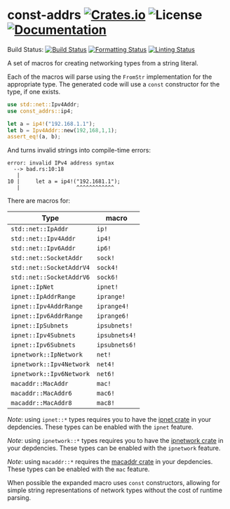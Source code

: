 # const-addrs [![Crates.io](https://img.shields.io/crates/v/const-addrs.svg)](https://crates.io/crates/const-addrs) ![License](https://img.shields.io/crates/l/const-addrs.svg) [![Documentation](https://docs.rs/const-addrs/badge.svg)](https://docs.rs/const-addrs/)

Build Status: [![Build Status](https://github.com/sophacles/const-addrs/actions/workflows/build-and-test.yml/badge.svg)](https://github.com/sophacles/const-addrs/actions/workflows/build-and-test.yml) [![Formatting Status](https://github.com/sophacles/const-addrs/actions/workflows/formatting.yml/badge.svg)](https://github.com/sophacles/const-addrs/actions/workflows/formatting.yml) [![Linting Status](https://github.com/sophacles/const-addrs/actions/workflows/linting.yml/badge.svg)](https://github.com/sophacles/const-addrs/actions/workflows/linting.yml)

A set of macros for creating networking types from a string literal.

Each of the macros will parse using the `FromStr` implementation for 
the appropriate type. The generated code will use a `const` constructor 
for the type, if one exists.

```rust
use std::net::Ipv4Addr;
use const_addrs::ip4;

let a = ip4!("192.168.1.1");
let b = Ipv4Addr::new(192,168,1,1);
assert_eq!(a, b);
```

And turns invalid strings into compile-time errors:
```
error: invalid IPv4 address syntax
  --> bad.rs:10:18
   |
10 |     let a = ip4!("192.1681.1");
   |                  ^^^^^^^^^^^^
```

There are macros for:

| Type                     | macro         |
| ------------------------ | ----------    |
| `std::net::IpAddr`       | `ip!`         |
| `std::net::Ipv4Addr`     | `ip4!`        |
| `std::net::Ipv6Addr`     | `ip6!`        |
| `std::net::SocketAddr`   | `sock!`       |
| `std::net::SocketAddrV4` | `sock4!`      |
| `std::net::SocketAddrV6` | `sock6!`      |
| `ipnet::IpNet`           | `ipnet!`      |
| `ipnet::IpAddrRange`     | `iprange!`    |
| `ipnet::Ipv4AddrRange`   | `iprange4!`   |
| `ipnet::Ipv6AddrRange`   | `iprange6!`   |
| `ipnet::IpSubnets`       | `ipsubnets!`  |
| `ipnet::Ipv4Subnets`     | `ipsubnets4!` |
| `ipnet::Ipv6Subnets`     | `ipsubnets6!` |
| `ipnetwork::IpNetwork`   | `net!`        |
| `ipnetwork::Ipv4Network` | `net4!`       |
| `ipnetwork::Ipv6Network` | `net6!`       |
| `macaddr::MacAddr`       | `mac!`        |
| `macaddr::MacAddr6`      | `mac6!`       |
| `macaddr::MacAddr8`      | `mac8!`       |


*Note*: using `ipnet::*` types requires you to have the 
[ipnet crate](https://crates.io/crates/ipnet) in your depdencies. These
types can be enabled with the `ipnet` feature.

*Note*: using `ipnetwork::*` types requires you to have the 
[ipnetwork crate](https://crates.io/crates/ipnetwork) in your depdencies. These
types can be enabled with the `ipnetwork` feature.

*Note*: using `macaddr::*` requires the 
[macaddr crate](https://crates.io/crates/macaddr) in your depdencies. These
types can be enabled with the `mac` feature.

When possible the expanded macro uses `const` constructors, allowing for simple
string representations of network types without the cost of runtime parsing.
